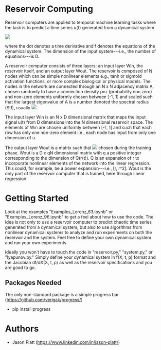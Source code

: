 # Reservoir Computing
Reservoir computers are applied to temporal machine learning tasks where the task is to predict a time series u(t) generated from a dynamical system 

<img src="https://render.githubusercontent.com/render/math?math=\dot{u}(t) = f_u(u(t)),">

where the dot denotes a time derivative and f denotes the equations of the dynamical system.  The dimension of the input system---i.e., the number of equations---is D.

A reservoir computer consists of three layers: an input layer Win, the reservoir itself, and an output layer Wout.  The reservoir is composed of N nodes which can be simple nonlinear elements e.g., tanh or sigmoid activation functions, or more complex biological or physical models.  The nodes in the network are connected through an N x N adjacency matrix A, chosen randomly to have a connection density pnz (probability non zero) and non-zero elements uniformly chosen between [-1, 1] and scaled such that the largest eigenvalue of A is a number denoted the spectral radius (SR), usually <img src="https://render.githubusercontent.com/render/math?math=\sim 1">.

The input layer Win is an N x D dimensional matrix that maps the input signal u(t) from D dimensions into the N dimensional reservoir space.  The elements of Win are chosen uniformly between [-1, 1] and such that each row has only one non-zero element i.e., each node has input from only one dimension of u.

The output layer Wout is a matrix such that <img src="https://render.githubusercontent.com/render/math?math=W_{\rm out} Q(r(t)) \equiv \hat{u}(t) \sim u(t)"> chosen during the training phase. Wout is a D x qN dimensional matrix with q a positive integer corresponding to the dimension of Q(r(t)).  Q is an expansion of r to incorporate nonlinear elements of the network into the linear regression. This could, for example, be a power expansion---i.e., [r, r^2].  Wout is the only part of the reservoir computer that is trained, here through linear regression.

# Getting Started

Look at the examples "Examples_Lorenz_63.ipynb" or "Examples_Lorenz_96.ipynb" to get a feel about how to use the code.  The idea is not only to use a reservoir computer to predict chaotic time series generated from a dynamical system, but also to use algorithms from nonlinear dynamical systems to analyze and run experiments on both the reservoir and the system.  Feel free to define your own dynamical system and run your own experiments.

Ideally you won't have to touch the code in "reservoir.py," "system.py," or "lyapunov.py."  Simply define your dynamical system in f(X, t, p) format and the Jacobian df/dX(X, t, p) as well as the reservoir specifications and you are good to go.

## Packages Needed
The only non-standard package is a simple progress bar (https://github.com/verigak/progress/)

- pip install progress

# Authors
- Jason Platt (https://www.linkedin.com/in/jason-platt/)

